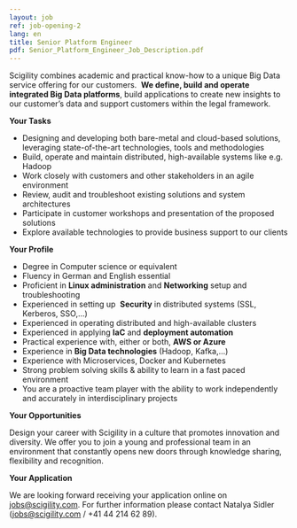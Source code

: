 ```yaml
---
layout: job
ref: job-opening-2
lang: en
title: Senior Platform Engineer
pdf: Senior_Platform_Engineer_Job_Description.pdf
---
```


Scigility combines academic and practical know-how to a unique Big Data service offering for our customers. ​ **We define, build and operate integrated Big Data platforms**, build applications to create new insights to our customer’s data and support customers within the legal framework.

<b>Your Tasks</b>

* Designing and developing both bare-metal and cloud-based solutions, leveraging state-of-the-art technologies, tools and methodologies
* Build, operate and maintain distributed, high-available systems like e.g. Hadoop
* Work closely with customers and other stakeholders in an agile environment
* Review, audit and troubleshoot existing solutions and system architectures
* Participate in customer workshops and presentation of the proposed solutions
* Explore available technologies to provide business support to our clients

<b>Your Profile</b>

* Degree in Computer science or equivalent
* Fluency in German and English essential
* Proficient in ​**Linux administration**​ and **Networking**​ setup and troubleshooting
* Experienced in setting up ​ **Security​** in distributed systems (SSL, Kerberos, SSO,...)
* Experienced in operating distributed and high-available clusters
* Experienced in applying ​**IaC**​ and **deployment automation**
* Practical experience with, either or both, ​**AWS or Azure**
* Experience in **​Big Data technologies**​ (Hadoop, Kafka,...)
* Experience with Microservices, Docker and Kubernetes
* Strong problem solving skills & ability to learn in a fast paced environment
* You are a proactive team player with the ability to work independently and accurately in interdisciplinary projects

<b>Your Opportunities</b>

Design your career with Scigility in a culture that promotes innovation and diversity. We offer you to join a young and professional team in an environment that constantly opens new doors through knowledge sharing, flexibility and recognition.

<b>Your Application</b>

We are looking forward receiving your application online on jobs@scigility.com. For further information please contact Natalya Sidler (jobs@scigility.com / +41 44 214 62 89).

